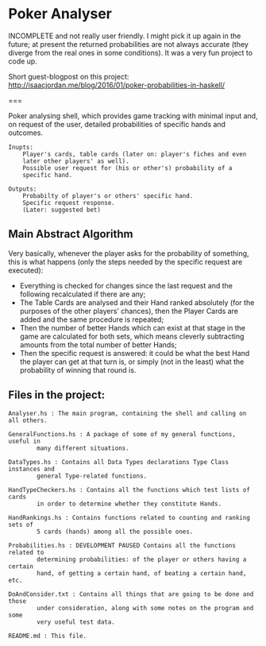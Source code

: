 Poker Analyser
===

INCOMPLETE and not really user friendly. I might pick it up again in the future;
at present the returned probabilities are not always accurate (they diverge from
the real ones in some conditions). It was a very fun project to code up.


Short guest-blogpost on this project: http://isaacjordan.me/blog/2016/01/poker-probabilities-in-haskell/

===

Poker analysing shell, which provides game tracking with minimal input and, on
request of the user, detailed probabilities of specific hands and outcomes.

    Inupts:
        Player's cards, table cards (later on: player's fiches and even
        later other players' as well).
        Possible user request for (his or other's) probability of a
        specific hand.

    Outputs:
        Probabilty of player's or others' specific hand.
        Specific request response.
        (Later: suggested bet)


## Main Abstract Algorithm

Very basically, whenever the player asks for the probability of something, this
is what happens (only the steps needed by the specific request are executed):
- Everything is checked for changes since the last request and the following recalculated if there are any;
- The Table Cards are analysed and their Hand ranked absolutely (for the purposes of the other players’ chances), then the Player Cards are added and the same procedure is repeated;
- Then the number of better Hands which can exist at that stage in the game are calculated for both sets, which means cleverly subtracting amounts from the total number of better Hands;
- Then the specific request is answered: it could be what the best Hand the player can get at that turn is, or simply (not in the least) what the probability of winning that round is.



## Files in the project:

    Analyser.hs : The main program, containing the shell and calling on all others.

    GeneralFunctions.hs : A package of some of my general functions, useful in
            many different situations.

    DataTypes.hs : Contains all Data Types declarations Type Class instances and
            general Type-related functions.

    HandTypeCheckers.hs : Contains all the functions which test lists of cards
            in order to determine whether they constitute Hands.

    HandRankings.hs : Contains functions related to counting and ranking sets of
            5 cards (hands) among all the possible ones.

    Probabilities.hs : DEVELOPMENT PAUSED Contains all the functions related to
            determining probabilities: of the player or others having a certain
            hand, of getting a certain hand, of beating a certain hand, etc.

    DoAndConsider.txt : Contains all things that are going to be done and those
            under consideration, along with some notes on the program and some
            very useful test data.

    README.md : This file.
